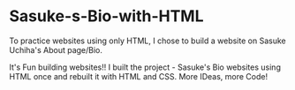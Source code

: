 # Sasuke-s-Bio-with-HTML
To practice websites using only HTML, I chose to build a website on Sasuke Uchiha's About page/Bio.

It's Fun building websites!! I built the project - Sasuke's Bio websites using HTML once and rebuilt it with HTML and CSS. More IDeas, more Code!
